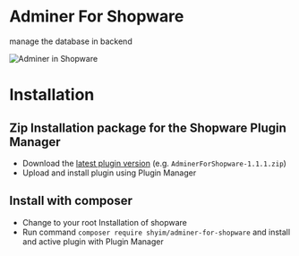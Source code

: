 # Adminer For Shopware

manage the database in backend

![Adminer in Shopware](http://i.imgur.com/eWSl5K3.png)

# Installation

## Zip Installation package for the Shopware Plugin Manager

* Download the [latest plugin version](https://github.com/shyim/adminer-for-shopware/releases/latest/) (e.g. `AdminerForShopware-1.1.1.zip`)
* Upload and install plugin using Plugin Manager

## Install with composer
* Change to your root Installation of shopware
* Run command `composer require shyim/adminer-for-shopware` and install and active plugin with Plugin Manager 
